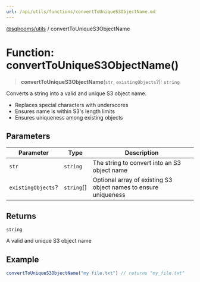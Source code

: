 ```yaml
---
url: /api/utils/functions/convertToUniqueS3ObjectName.md
---
```

[@sqlrooms/utils](../index.md) / convertToUniqueS3ObjectName

# Function: convertToUniqueS3ObjectName()

> **convertToUniqueS3ObjectName**(`str`, `existingObjects`?): `string`

Converts a string into a valid and unique S3 object name.

* Replaces special characters with underscores
* Ensures name is within S3's length limits
* Ensures uniqueness among existing objects

## Parameters

| Parameter | Type | Description |
| ------ | ------ | ------ |
| `str` | `string` | The string to convert into an S3 object name |
| `existingObjects`? | `string`\[] | Optional array of existing S3 object names to ensure uniqueness |

## Returns

`string`

A valid and unique S3 object name

## Example

```ts
convertToUniqueS3ObjectName("my file.txt") // returns "my_file.txt"
```
